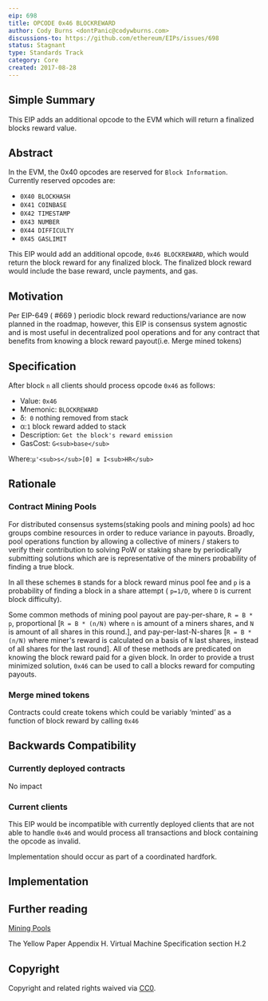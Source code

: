 ```yaml
---
eip: 698
title: OPCODE 0x46 BLOCKREWARD
author: Cody Burns <dontPanic@codywburns.com>
discussions-to: https://github.com/ethereum/EIPs/issues/698
status: Stagnant
type: Standards Track
category: Core
created: 2017-08-28
---
```


## Simple Summary

This EIP adds an additional opcode to the EVM which will return a finalized blocks reward value. 

## Abstract

In the EVM, the 0x40 opcodes are reserved for `Block Information`. Currently reserved opcodes are:
* `0X40 BLOCKHASH`
* `0X41 COINBASE`
* `0X42 TIMESTAMP`
* `0X43 NUMBER`
* `0X44 DIFFICULTY`
* `0X45 GASLIMIT`

This EIP would add an additional opcode, `0x46 BLOCKREWARD`, which would return the block reward for any finalized block. The finalized block reward would include the base reward, uncle payments, and gas.   

## Motivation


Per EIP-649 ( #669 ) periodic block reward reductions/variance are now planned in the roadmap, however, this EIP is consensus system agnostic and is most useful in decentralized pool operations and for any contract that benefits from knowing a block reward payout(i.e. Merge mined tokens) 

## Specification

After block `n` all clients should process opcode `0x46` as follows:  

* Value: `0x46`
* Mnemonic: `BLOCKREWARD`
* δ:` 0` nothing removed from stack
* α:`1` block reward added to stack
* Description: `Get the block's reward emission` 
* GasCost: `G<sub>base</sub>`

Where:`µ'<sub>s</sub>[0] ≡ I<sub>HR</sub>`


## Rationale

### Contract Mining Pools

For distributed consensus systems(staking pools and mining pools) ad hoc groups combine resources in order to reduce variance in payouts. Broadly, pool operations function by allowing a collective of  miners / stakers  to verify their contribution to solving PoW or staking share by periodically submitting solutions which are is representative of the miners probability of finding a true block. 

In all these schemes `B` stands for a block reward minus pool fee and `p` is a probability of finding a block in a share attempt ( `p=1/D`, where `D` is current block difficulty).

Some common methods of mining pool payout are pay-per-share, `R = B * p`, proportional [`R = B * (n/N)` where `n` is amount of a miners shares, and `N` is amount of all shares in this round.], and pay-per-last-N-shares [`R = B * (n/N)` where miner's reward is calculated on a basis of `N` last shares, instead of all shares for the last round]. All of these methods are predicated on knowing the block reward paid for a given block. In order to provide a trust minimized solution, `0x46` can be used to call a blocks reward for computing payouts.     

### Merge mined tokens

Contracts could create tokens which could be variably ‘minted’ as a function of block reward by calling `0x46`  

## Backwards Compatibility


### Currently deployed contracts

No impact

### Current clients

This EIP would be incompatible with currently deployed clients that are not able to handle `0x46` and would process all transactions and block containing the opcode as invalid. 

Implementation should occur as part of a coordinated hardfork.

## Implementation


## Further reading

[Mining Pools](https://en.wikipedia.org/wiki/Mining_pool)

The Yellow Paper Appendix H. Virtual Machine Specification section H.2

## Copyright

Copyright and related rights waived via [CC0](../LICENCE).
